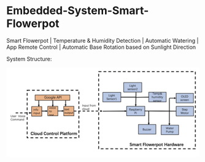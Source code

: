 # Embedded-System-Smart-Flowerpot
Smart Flowerpot | Temperature &amp; Humidity Detection | Automatic Watering | App Remote Control | Automatic Base Rotation based on Sunlight Direction

System Structure:


![alt text](https://github.com/Xintong-Zhan/Embedded-System-Smart-Flowerpot/blob/main/project_website/images/system.png)
